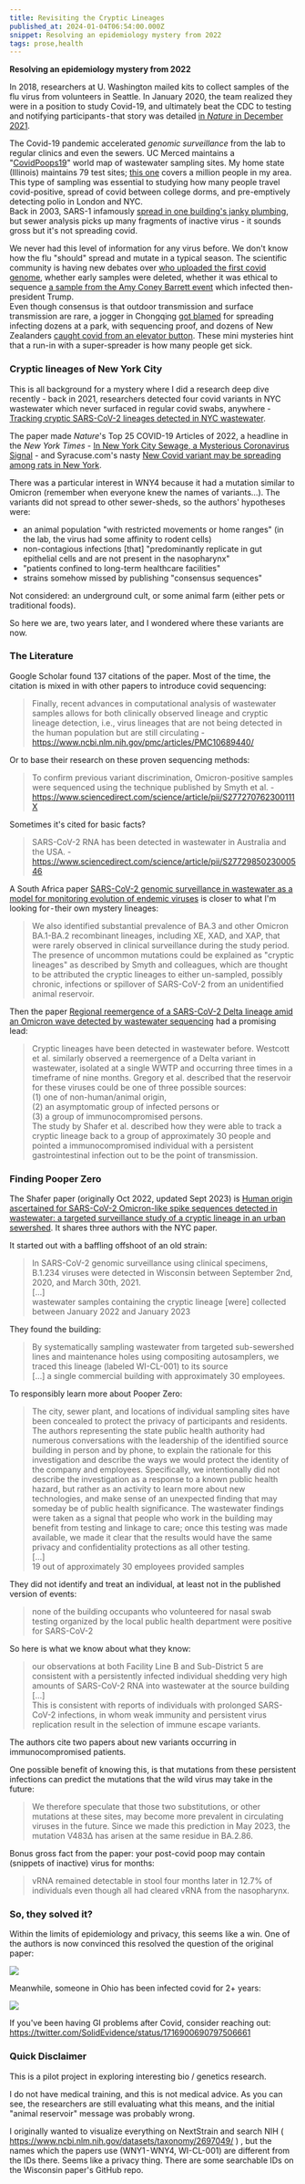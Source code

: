 ```yaml
---
title: Revisiting the Cryptic Lineages
published_at: 2024-01-04T06:54:00.000Z
snippet: Resolving an epidemiology mystery from 2022
tags: prose,health
---
```


**Resolving an epidemiology mystery from 2022**

In 2018, researchers at U. Washington mailed kits to collect samples of the flu virus from volunteers in Seattle. In January 2020, the team realized they were in a position to study Covid-19, and ultimately beat the CDC to testing and notifying participants - that story was detailed [in *Nature* in December 2021](https://www.nature.com/articles/s41591-021-01587-0).

The Covid-19 pandemic accelerated *genomic surveillance* from the lab to regular clinics and even the sewers. UC Merced maintains a "[CovidPoops19](https://www.arcgis.com/apps/dashboards/c778145ea5bb4daeb58d31afee389082)" world map of wastewater sampling sites. My home state (Illinois) maintains 79 test sites; [this one](https://iwss.uillinois.edu/wastewater-treatment-plant/169/) covers a million people in my area. <br/>
This type of sampling was essential to studying how many people travel covid-positive, spread of covid between college dorms, and pre-emptively detecting polio in London and NYC. <br/>
Back in 2003, SARS-1 infamously [spread in one building's janky plumbing](https://www.washingtonpost.com/archive/politics/2003/04/18/in-hong-kong-apartment-tower-sars-virus-spread-through-plumbing/99bcd25f-de85-472a-b084-4f847e0dac9a/), but sewer analysis picks up many fragments of inactive virus - it sounds gross but it's not spreading covid.

We never had this level of information for any virus before. We don't know how the flu "should" spread and mutate in a typical season. The scientific community is having new debates over [who uploaded the first covid genome](https://www.ncbi.nlm.nih.gov/pmc/articles/PMC10129129/), whether early samples were deleted, whether it was ethical to sequence [a sample from the Amy Coney Barrett event](https://www.medrxiv.org/content/10.1101/2020.10.31.20223925v2) which infected then-president Trump.<br/>
Even though consensus is that outdoor transmission and surface transmission are rare, a jogger in Chongqing [got blamed](https://nypost.com/2022/11/29/china-pushes-dubious-study-about-jogger-causing-covid-19-outbreak/) for spreading infecting dozens at a park, with sequencing proof, and dozens of New Zealanders [caught covid from an elevator button](https://www.rnz.co.nz/news/national/424077/catching-covid-19-in-lift-shows-how-sneaky-virus-is-microbiologist-siouxsie-wiles). These mini mysteries hint that a run-in with a super-spreader is how many people get sick.  

### Cryptic lineages of New York City

This is all background for a mystery where I did a research deep dive recently - back in 2021, researchers detected four covid variants in NYC wastewater which never surfaced in regular covid swabs, anywhere - [Tracking cryptic SARS-CoV-2 lineages detected in NYC wastewater](https://www.nature.com/articles/s41467-022-28246-3). <br/>

The paper made *Nature*'s Top 25 COVID-19 Articles of 2022, a headline in the *New York Times* - [In New York City Sewage, a Mysterious Coronavirus Signal](https://www.nytimes.com/2022/02/03/health/coronavirus-wastewater-new-york.html) - and Syracuse.com's nasty [New Covid variant may be spreading among rats in New York](https://www.syracuse.com/coronavirus/2022/02/new-covid-variant-may-be-spreading-among-rats-in-new-york-report.html).

There was a particular interest in WNY4 because it had a mutation similar to Omicron (remember when everyone knew the names of variants…). The variants did not spread to other sewer-sheds, so the authors' hypotheses were:
- an animal population "with restricted movements or home ranges" (in the lab, the virus had some affinity to rodent cells)
- non-contagious infections [that] "predominantly replicate in gut epithelial cells and are not present in the nasopharynx"
- "patients confined to long-term healthcare facilities"
- strains somehow missed by publishing "consensus sequences"

Not considered: an underground cult, or some animal farm (either pets or traditional foods).

So here we are, two years later, and I wondered where these variants are now.

### The Literature

Google Scholar found 137 citations of the paper. Most of the time, the citation is mixed in with other papers to introduce covid sequencing:

> Finally, recent advances in computational analysis of wastewater samples allows for both clinically observed lineage and cryptic lineage detection, i.e., virus lineages that are not being detected in the human population but are still circulating - https://www.ncbi.nlm.nih.gov/pmc/articles/PMC10689440/

Or to base their research on these proven sequencing methods:

> To confirm previous variant discrimination, Omicron-positive samples were sequenced using the technique published by Smyth et al. - https://www.sciencedirect.com/science/article/pii/S277270762300111X

Sometimes it's cited for basic facts?

> SARS-CoV-2 RNA has been detected in wastewater in Australia and the USA. - https://www.sciencedirect.com/science/article/pii/S2772985023000546

A South Africa paper [SARS-CoV-2 genomic surveillance in wastewater as a model for monitoring evolution of endemic viruses](https://www.ncbi.nlm.nih.gov/pmc/articles/PMC10564906/) is closer to what I'm looking for - their own mystery lineages:

> We also identified substantial prevalence of BA.3 and other Omicron BA.1-BA.2 recombinant lineages, including XE, XAD, and XAP, that were rarely observed in clinical surveillance during the study period.<br/>
> The presence of uncommon mutations could be explained as "cryptic lineages" as described by Smyth and colleagues, which are thought to be attributed the cryptic lineages to either un-sampled, possibly chronic, infections or spillover of SARS-CoV-2 from an unidentified animal reservoir.

Then the paper [Regional reemergence of a SARS-CoV-2 Delta lineage amid an Omicron wave detected by wastewater sequencing](https://www.ncbi.nlm.nih.gov/pmc/articles/PMC10587120/) had a promising lead:

> Cryptic lineages have been detected in wastewater before. Westcott et al. similarly observed a reemergence of a Delta variant in wastewater, isolated at a single WWTP and occurring three times in a timeframe of nine months. Gregory et al. described that the reservoir for these viruses could be one of three possible sources:<br/>
> (1) one of non-human/animal origin,<br/>
> (2) an asymptomatic group of infected persons or<br/>
> (3) a group of immunocompromised persons.<br/>
> The study by Shafer et al. described how they were able to track a cryptic lineage back to a group of approximately 30 people and pointed a immunocompromised individual with a persistent gastrointestinal infection out to be the point of transmission.

### Finding Pooper Zero

The Shafer paper (originally Oct 2022, updated Sept 2023) is [Human origin ascertained for SARS-CoV-2 Omicron-like spike sequences detected in wastewater: a targeted surveillance study of a cryptic lineage in an urban sewershed](https://www.medrxiv.org/content/10.1101/2022.10.28.22281553). It shares three authors with the NYC paper.

It started out with a baffling offshoot of an old strain:

> In SARS-CoV-2 genomic surveillance using clinical specimens, B.1.234 viruses were detected in Wisconsin between September 2nd, 2020, and March 30th, 2021.<br/>
> [...]<br/>
> wastewater samples containing the cryptic lineage [were] collected between January 2022 and January 2023

They found the building:

> By systematically sampling wastewater from targeted sub-sewershed lines and maintenance holes using compositing autosamplers, we traced this lineage (labeled WI-CL-001) to its source<br/>
> […] a single commercial building with approximately 30 employees.

To responsibly learn more about Pooper Zero:

> The city, sewer plant, and locations of individual sampling sites have been concealed to protect the privacy of participants and residents. The authors representing the state public health authority had numerous conversations with the leadership of the identified source building in person and by phone, to explain the rationale for this investigation and describe the ways we would protect the identity of the company and employees. Specifically, we intentionally did not describe the investigation as a response to a known public health hazard, but rather as an activity to learn more about new technologies, and make sense of an unexpected finding that may someday be of public health significance. The wastewater findings were taken as a signal that people who work in the building may benefit from testing and linkage to care; once this testing was made available, we made it clear that the results would have the same privacy and confidentiality protections as all other testing.<br/>
> [...]<br/>
> 19 out of approximately 30 employees provided samples

They did not identify and treat an individual, at least not in the published version of events:

> none of the building occupants who volunteered for nasal swab testing organized by the local public health department were positive for SARS-CoV-2

So here is what we know about what they know:

> our observations at both Facility Line B and Sub-District 5 are consistent with a persistently infected individual shedding very high amounts of SARS-CoV-2 RNA into wastewater at the source building<br/>
> [...]<br/>
> This is consistent with reports of individuals with prolonged SARS-CoV-2 infections, in whom weak immunity and persistent virus replication result in the selection of immune escape variants.

The authors cite two papers about new variants occurring in immunocompromised patients.

One possible benefit of knowing this, is that mutations from these persistent infections can predict the mutations that the wild virus may take in the future:

> We therefore speculate that those two substitutions, or other mutations at these sites, may become more prevalent in circulating viruses in the future. Since we made this prediction in May 2023, the mutation V483∆ has arisen at the same residue in BA.2.86.

Bonus gross fact from the paper: your post-covid poop may contain (snippets of inactive) virus for months:

> vRNA remained detectable in stool four months later in 12.7% of individuals even though all had cleared vRNA from the nasopharynx.

### So, they solved it?

Within the limits of epidemiology and privacy, this seems like a win. One of the authors is now convinced this resolved the question of the original paper:

<img src="/blog-images/lineage-1.png"/>
<br/>

Meanwhile, someone in Ohio has been infected covid for 2+ years:

<img src="/blog-images/lineage-2.png"/>
<br/>

If you've been having GI problems after Covid, consider reaching out: https://twitter.com/SolidEvidence/status/1716900690797506661

### Quick Disclaimer

This is a pilot project in exploring interesting bio / genetics research.

I do not have medical training, and this is not medical advice. As you can see, the researchers are still evaluating what this means, and the initial "animal reservoir" message was probably wrong.

I originally wanted to visualize everything on NextStrain and search NIH ( https://www.ncbi.nlm.nih.gov/datasets/taxonomy/2697049/ ) , but the names which the papers use (WNY1 - WNY4, WI-CL-001) are different from the IDs there. Seems like a privacy thing. There are some searchable IDs on the Wisconsin paper's GitHub repo.

<br/>
<br/>
<br/>

